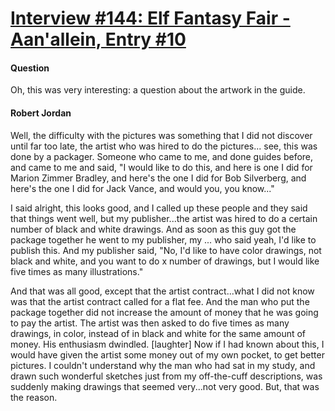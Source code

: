 # [Interview #144: Elf Fantasy Fair - Aan'allein, Entry #10](https://www.theoryland.com/intvmain.php?i=144#10)

#### Question

Oh, this was very interesting: a question about the artwork in the guide.

#### Robert Jordan

Well, the difficulty with the pictures was something that I did not discover until far too late, the artist who was hired to do the pictures... see, this was done by a packager. Someone who came to me, and done guides before, and came to me and said, "I would like to do this, and here is one I did for Marion Zimmer Bradley, and here's the one I did for Bob Silverberg, and here's the one I did for Jack Vance, and would you, you know..."

I said alright, this looks good, and I called up these people and they said that things went well, but my publisher...the artist was hired to do a certain number of black and white drawings. And as soon as this guy got the package together he went to my publisher, my ... who said yeah, I'd like to publish this. And my publisher said, "No, I'd like to have color drawings, not black and white, and you want to do x number of drawings, but I would like five times as many illustrations."

And that was all good, except that the artist contract...what I did not know was that the artist contract called for a flat fee. And the man who put the package together did not increase the amount of money that he was going to pay the artist. The artist was then asked to do five times as many drawings, in color, instead of in black and white for the same amount of money. His enthusiasm dwindled. [laughter] Now if I had known about this, I would have given the artist some money out of my own pocket, to get better pictures. I couldn't understand why the man who had sat in my study, and drawn such wonderful sketches just from my off-the-cuff descriptions, was suddenly making drawings that seemed very...not very good. But, that was the reason.

